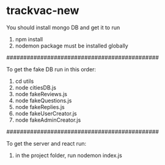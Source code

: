 # trackvac-new

You should install mongo DB and get it to run

1) npm install
2) nodemon package must be installed globally

#############################################

To get the fake DB run in this order:

1) cd utils
2) node citiesDB.js
3) node fakeReviews.js
4) node fakeQuestions.js
5) node fakeReplies.js
6) node fakeUserCreator.js
7) node fakeAdminCreator.js

#############################################

To get the server and react run:

1) in the project folder, run nodemon index.js
